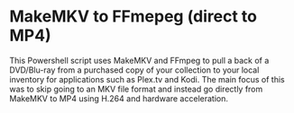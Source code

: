 # MakeMKV to FFmepeg (direct to MP4)
This Powershell script uses MakeMKV and FFmpeg to pull a back of a DVD/Blu-ray from a purchased copy of your collection to your local inventory for applications such as Plex.tv and Kodi.
The main focus of this was to skip going to an MKV file format and instead go directly from MakeMKV to MP4 using H.264 and hardware acceleration.